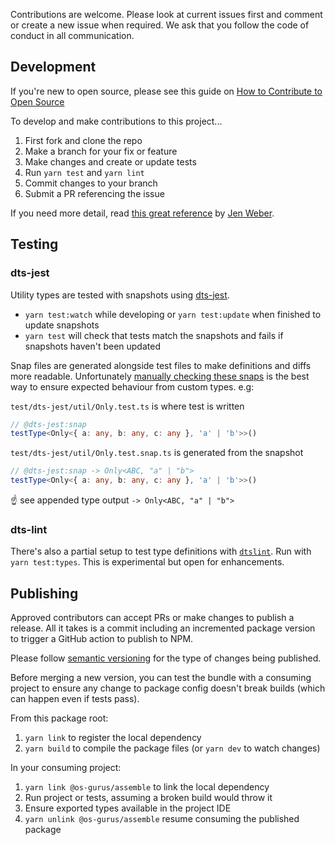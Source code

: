 Contributions are welcome. Please look at current issues first and comment or create a new issue
when required. We ask that you follow the code of conduct in all communication.

## Development

If you're new to open source, please see this guide on
[How to Contribute to Open Source](https://opensource.guide/how-to-contribute/)

To develop and make contributions to this project...

1. First fork and clone the repo
2. Make a branch for your fix or feature
3. Make changes and create or update tests
4. Run `yarn test` and `yarn lint`
5. Commit changes to your branch
6. Submit a PR referencing the issue

If you need more detail, read [this great reference](https://medium.com/@jenweber/your-first-open-source-contribution-a-step-by-step-technical-guide-d3aca55cc5a6) by
[Jen Weber](http://jenweber.github.io/portfolio/).

## Testing

### dts-jest

Utility types are tested with snapshots using [dts-jest](https://github.com/ikatyang/dts-jest).
- `yarn test:watch` while developing or `yarn test:update` when finished to update snapshots
- `yarn test` will check that tests match the snapshots and fails if snapshots haven't been updated

Snap files are generated alongside test files to make definitions and diffs more readable. Unfortunately [manually checking these snaps](https://github.com/ikatyang/dts-jest/issues/290#issuecomment-814583606) is the best way to ensure expected behaviour from custom types. e.g:

`test/dts-jest/util/Only.test.ts` is where test is written
```ts
// @dts-jest:snap
testType<Only<{ a: any, b: any, c: any }, 'a' | 'b'>>()
```

`test/dts-jest/util/Only.test.snap.ts` is generated from the snapshot

```ts
// @dts-jest:snap -> Only<ABC, "a" | "b">
testType<Only<{ a: any, b: any, c: any }, 'a' | 'b'>>()
```

☝️ see appended type output `-> Only<ABC, "a" | "b">` 

### dts-lint

There's also a partial setup to test type definitions with [`dtslint`](https://github.com/microsoft/dtslint). Run with `yarn test:types`. This is experimental but open for enhancements.

## Publishing

Approved contributors can accept PRs or make changes to publish a release. All it takes is a commit
including an incremented package version to trigger a GitHub action to publish to NPM.

Please follow [semantic versioning](https://semver.org/) for the type of changes being published.

Before merging a new version, you can test the bundle with a consuming project to ensure any change
to package config doesn't break builds (which can happen even if tests pass).

From this package root:
1. `yarn link` to register the local dependency
2. `yarn build` to compile the package files (or `yarn dev` to watch changes)

In your consuming project:
1. `yarn link @os-gurus/assemble` to link the local dependency
2. Run project or tests, assuming a broken build would throw it
3. Ensure exported types available in the project IDE
4. `yarn unlink @os-gurus/assemble` resume consuming the published package
